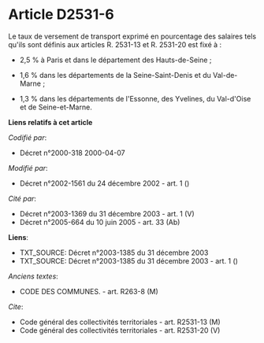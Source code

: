 # Article D2531-6

Le taux de versement de transport exprimé en pourcentage des salaires tels qu'ils sont définis aux articles R. 2531-13 et R.
2531-20 est fixé à :

- 2,5 % à Paris et dans le département des Hauts-de-Seine ;

- 1,6 % dans les départements de la Seine-Saint-Denis et du Val-de-Marne ;

- 1,3 % dans les départements de l'Essonne, des Yvelines, du Val-d'Oise et de Seine-et-Marne.

**Liens relatifs à cet article**

_Codifié par_:

  - Décret n°2000-318 2000-04-07

_Modifié par_:

  - Décret n°2002-1561 du 24 décembre 2002 - art. 1 ()

_Cité par_:

  - Décret n°2003-1369 du 31 décembre 2003 - art. 1 (V)
  - Décret n°2005-664 du 10 juin 2005 - art. 33 (Ab)

**Liens**:

  - TXT_SOURCE: Décret n°2003-1385 du 31 décembre 2003
  - TXT_SOURCE: Décret n°2003-1385 du 31 décembre 2003 - art. 1 ()

_Anciens textes_:

  - CODE DES COMMUNES. - art. R263-8 (M)

_Cite_:

  - Code général des collectivités territoriales - art. R2531-13 (M)
  - Code général des collectivités territoriales - art. R2531-20 (V)
